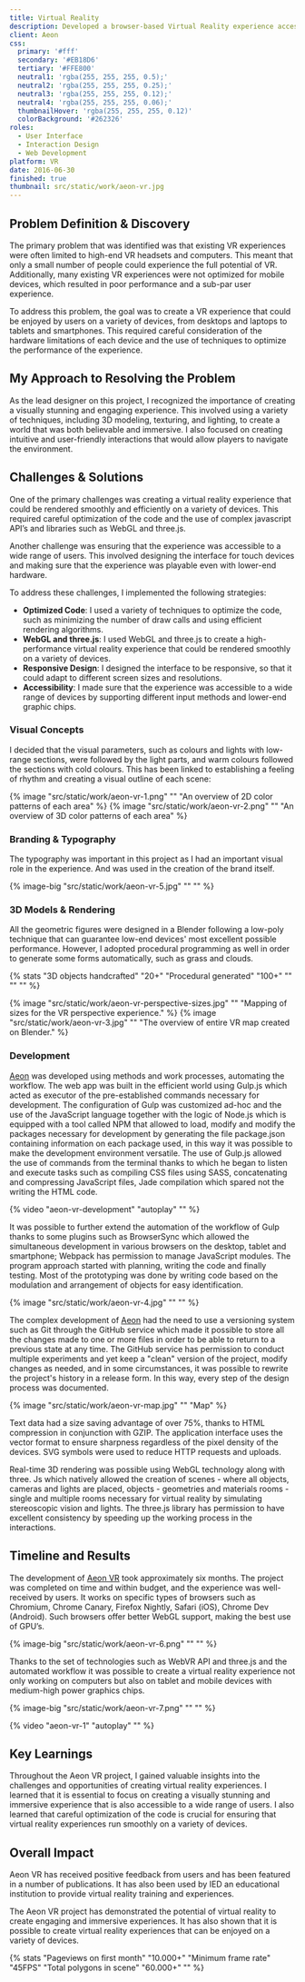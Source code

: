 ```yaml
---
title: Virtual Reality
description: Developed a browser-based Virtual Reality experience accessible on multiple devices, enhancing user immersion.
client: Aeon
css:
  primary: '#fff'
  secondary: '#EB18D6'
  tertiary: '#FFE800'
  neutral1: 'rgba(255, 255, 255, 0.5);'
  neutral2: 'rgba(255, 255, 255, 0.25);'
  neutral3: 'rgba(255, 255, 255, 0.12);'
  neutral4: 'rgba(255, 255, 255, 0.06);'
  thumbnailHover: 'rgba(255, 255, 255, 0.12)'
  colorBackground: '#262326'
roles:
  - User Interface
  - Interaction Design
  - Web Development
platform: VR
date: 2016-06-30
finished: true
thumbnail: src/static/work/aeon-vr.jpg
---
```


## Problem Definition & Discovery

The primary problem that was identified was that existing VR experiences were often limited to high-end VR headsets and computers. This meant that only a small number of people could experience the full potential of VR. Additionally, many existing VR experiences were not optimized for mobile devices, which resulted in poor performance and a sub-par user experience.

To address this problem, the goal was to create a VR experience that could be enjoyed by users on a variety of devices, from desktops and laptops to tablets and smartphones. This required careful consideration of the hardware limitations of each device and the use of techniques to optimize the performance of the experience.

## My Approach to Resolving the Problem

As the lead designer on this project, I recognized the importance of creating a visually stunning and engaging experience. This involved using a variety of techniques, including 3D modeling, texturing, and lighting, to create a world that was both believable and immersive. I also focused on creating intuitive and user-friendly interactions that would allow players to navigate the environment.

## Challenges & Solutions

One of the primary challenges was creating a virtual reality experience that could be rendered smoothly and efficiently on a variety of devices. This required careful optimization of the code and the use of complex javascript API’s and libraries such as WebGL and three.js.

Another challenge was ensuring that the experience was accessible to a wide range of users. This involved designing the interface for touch devices and making sure that the experience was playable even with lower-end hardware.

To address these challenges, I implemented the following strategies:

- **Optimized Code**: I used a variety of techniques to optimize the code, such as minimizing the number of draw calls and using efficient rendering algorithms.
- **WebGL and three.js**: I used WebGL and three.js to create a high-performance virtual reality experience that could be rendered smoothly on a variety of devices.
- **Responsive Design**: I designed the interface to be responsive, so that it could adapt to different screen sizes and resolutions.
- **Accessibility**: I made sure that the experience was accessible to a wide range of devices by supporting different input methods and lower-end graphic chips.

### Visual Concepts

I decided that the visual parameters, such as colours and lights with low-range sections, were followed by the light parts, and warm colours followed the sections with cold colours. This has been linked to establishing a feeling of rhythm and creating a visual outline of each scene:

{% image "src/static/work/aeon-vr-1.png" "" "An overview of 2D color patterns of each area" %}
{% image "src/static/work/aeon-vr-2.png" "" "An overview of 3D color patterns of each area" %}

### Branding & Typography

The typography was important in this project as I had an important visual role in the experience. And was used in the creation of the brand itself.

{% image-big "src/static/work/aeon-vr-5.jpg" "" "" %}

### 3D Models & Rendering

All the geometric figures were designed in a Blender following a low-poly technique that can guarantee low-end devices' most excellent possible performance. However, I adopted procedural programming as well in order to generate some forms automatically, such as grass and clouds.

{% stats "3D objects handcrafted" "20+" "Procedural generated" "100+" "" "" "" %}

{% image "src/static/work/aeon-vr-perspective-sizes.jpg" "" "Mapping of sizes for the VR perspective experience." %}
{% image "src/static/work/aeon-vr-3.jpg" "" "The overview of entire VR map created on Blender." %}

### Development

[Aeon](http://aeon.horoman.com) was developed using methods and work processes, automating the workflow. The web app was built in the efficient world using Gulp.js which acted as executor of the pre-established commands necessary for development. The configuration of Gulp was customized ad-hoc and the use of the JavaScript language together with the logic of Node.js which is equipped with a tool called NPM that allowed to load, modify and modify the packages necessary for development by generating the file package.json containing information on each package used, in this way it was possible to make the development environment versatile. The use of Gulp.js allowed the use of commands from the terminal thanks to which he began to listen and execute tasks such as compiling CSS files using SASS, concatenating and compressing JavaScript files, Jade compilation which spared not the writing the HTML code.

{% video "aeon-vr-development" "autoplay" "" %}

It was possible to further extend the automation of the workflow of Gulp thanks to some plugins such as BrowserSync which allowed the simultaneous development in various browsers on the desktop, tablet and smartphone; Webpack has permission to manage JavaScript modules. The program approach started with planning, writing the code and finally testing. Most of the prototyping was done by writing code based on the modulation and arrangement of objects for easy identification.

{% image "src/static/work/aeon-vr-4.jpg" "" "" %}

The complex development of [Aeon](http://aeon.horoman.com) had the need to use a versioning system such as Git through the GitHub service which made it possible to store all the changes made to one or more files in order to be able to return to a previous state at any time. The GitHub service has permission to conduct multiple experiments and yet keep a "clean" version of the project, modify changes as needed, and in some circumstances, it was possible to rewrite the project's history in a release form. In this way, every step of the design process was documented.

{% image "src/static/work/aeon-vr-map.jpg" "" "Map" %}

Text data had a size saving advantage of over 75%, thanks to HTML compression in conjunction with GZIP. The application interface uses the vector format to ensure sharpness regardless of the pixel density of the devices. SVG symbols were used to reduce HTTP requests and uploads.

Real-time 3D rendering was possible using WebGL technology along with three. Js which natively allowed the creation of scenes - where all objects, cameras and lights are placed, objects - geometries and materials rooms - single and multiple rooms necessary for virtual reality by simulating stereoscopic vision and lights. The three.js library has permission to have excellent consistency by speeding up the working process in the interactions.

## Timeline and Results

The development of [Aeon VR](https://aeon.horoman.com) took approximately six months. The project was completed on time and within budget, and the experience was well-received by users. It works on specific types of browsers such as Chromium, Chrome Canary, Firefox Nightly, Safari (iOS), Chrome Dev (Android). Such browsers offer better WebGL support, making the best use of GPU’s.

{% image-big "src/static/work/aeon-vr-6.png" "" "" %}

Thanks to the set of technologies such as WebVR API and three.js and the automated workflow it was possible to create a virtual reality experience not only working on computers but also on tablet and mobile devices with medium-high power graphics chips.

{% image-big "src/static/work/aeon-vr-7.png" "" "" %}

{% video "aeon-vr-1" "autoplay" "" %}

## Key Learnings

Throughout the Aeon VR project, I gained valuable insights into the challenges and opportunities of creating virtual reality experiences. I learned that it is essential to focus on creating a visually stunning and immersive experience that is also accessible to a wide range of users. I also learned that careful optimization of the code is crucial for ensuring that virtual reality experiences run smoothly on a variety of devices.

## Overall Impact

Aeon VR has received positive feedback from users and has been featured in a number of publications. It has also been used by IED an educational institution to provide virtual reality training and experiences.

The Aeon VR project has demonstrated the potential of virtual reality to create engaging and immersive experiences. It has also shown that it is possible to create virtual reality experiences that can be enjoyed on a variety of devices.

{% stats "Pageviews on first month" "10.000+" "Minimum frame rate" "45FPS" "Total polygons in scene" "60.000+" "" %}
